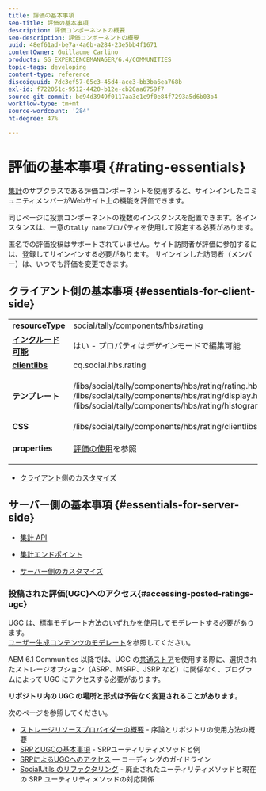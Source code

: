 ```yaml
---
title: 評価の基本事項
seo-title: 評価の基本事項
description: 評価コンポーネントの概要
seo-description: 評価コンポーネントの概要
uuid: 48ef61ad-be7a-4a6b-a284-23e5bb4f1671
contentOwner: Guillaume Carlino
products: SG_EXPERIENCEMANAGER/6.4/COMMUNITIES
topic-tags: developing
content-type: reference
discoiquuid: 7dc3ef57-05c3-45d4-ace3-bb3ba6ea768b
exl-id: f722051c-9512-4420-b12e-cb20aa6759f7
source-git-commit: bd94d3949f0117aa3e1c9f0e84f7293a5d6b03b4
workflow-type: tm+mt
source-wordcount: '284'
ht-degree: 47%

---
```


# 評価の基本事項  {#rating-essentials}

[集計](tally.md)のサブクラスである評価コンポーネントを使用すると、サインインしたコミュニティメンバーがWebサイト上の機能を評価できます。

同じページに投票コンポーネントの複数のインスタンスを配置できます。各インスタンスは、一意の`tally name`プロパティを使用して設定する必要があります。

匿名での評価投稿はサポートされていません。サイト訪問者が評価に参加するには、登録してサインインする必要があります。 サインインした訪問者（メンバー）は、いつでも評価を変更できます。

## クライアント側の基本事項 {#essentials-for-client-side}

<table> 
 <tbody> 
  <tr> 
   <td> <strong>resourceType</strong></td> 
   <td> social/tally/components/hbs/rating</td> 
  </tr> 
  <tr> 
   <td> <a href="scf.md#add-or-include-a-communities-component"><strong>インクルード可能</strong></a></td> 
   <td>はい - プロパティは<i>デザイン</i>モードで編集可能</td> 
  </tr> 
  <tr> 
   <td> <a href="client-customize.md#clientlibs-for-scf"><strong>clientlibs </strong></a></td> 
   <td> cq.social.hbs.rating</td> 
  </tr> 
  <tr> 
   <td> <strong>テンプレート</strong></td> 
   <td><p> /libs/social/tally/components/hbs/rating/rating.hbs<br /> /libs/social/tally/components/hbs/rating/display.hbs<br /> /libs/social/tally/components/hbs/rating/histogram.hbs</p> </td> 
  </tr> 
  <tr> 
   <td><strong>CSS</strong></td> 
   <td> /libs/social/tally/components/hbs/rating/clientlibs/ratingcomponent.css</td> 
  </tr> 
  <tr> 
   <td><strong>properties</strong></td> 
   <td><p><a href="rating.md">評価の使用</a>を参照</p> </td> 
  </tr> 
 </tbody> 
</table>

* [クライアント側のカスタマイズ](client-customize.md)

## サーバー側の基本事項 {#essentials-for-server-side}

* [集計 API](https://helpx.adobe.com/experience-manager/6-4/sites/developing/using/reference-materials/javadoc/com/adobe/cq/social/tally/client/api/package-summary.html)

* [集計エンドポイント](https://helpx.adobe.com/experience-manager/6-4/sites/developing/using/reference-materials/javadoc/com/adobe/cq/social/tally/client/endpoints/package-summary.html)

* [サーバー側のカスタマイズ](server-customize.md)

### 投稿された評価(UGC)へのアクセス{#accessing-posted-ratings-ugc}

UGC は、標準モデレート方法のいずれかを使用してモデレートする必要があります。\
[ユーザー生成コンテンツのモデレート](moderate-ugc.md)を参照してください。

AEM 6.1 Communities 以降では、UGC の[共通ストア](working-with-srp.md)を使用する際に、選択されたストレージオプション（ASRP、MSRP、JSRP など）に関係なく、プログラムによって UGC にアクセスする必要があります。

**リポジトリ内の UGC の場所と形式は予告なく変更されることがあります**。

次のページを参照してください。

* [ストレージリソースプロバイダーの概要](srp.md) - 序論とリポジトリの使用方法の概要
* [SRPとUGCの基本事項](srp-and-ugc.md) - SRPユーティリティメソッドと例
* [SRPによるUGCへのアクセス](accessing-ugc-with-srp.md)  — コーディングのガイドライン
* [SocialUtils のリファクタリング](socialutils.md) - 廃止されたユーティリティメソッドと現在の SRP ユーティリティメソッドの対応関係
